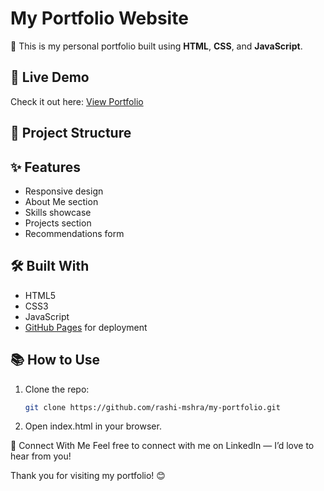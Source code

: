 # My Portfolio Website

🎉 This is my personal portfolio built using **HTML**, **CSS**, and **JavaScript**.

## 🚀 Live Demo

Check it out here: [View Portfolio](https://rashi-mshra.github.io/my-portfolio/)

## 📂 Project Structure


## ✨ Features

- Responsive design
- About Me section
- Skills showcase
- Projects section
- Recommendations form

## 🛠️ Built With

- HTML5
- CSS3
- JavaScript
- [GitHub Pages](https://pages.github.com/) for deployment

## 📚 How to Use

1. Clone the repo:
   ```bash
   git clone https://github.com/rashi-mshra/my-portfolio.git
   
2. Open index.html in your browser.

📢 Connect With Me
Feel free to connect with me on LinkedIn — I’d love to hear from you!

Thank you for visiting my portfolio! 😊
